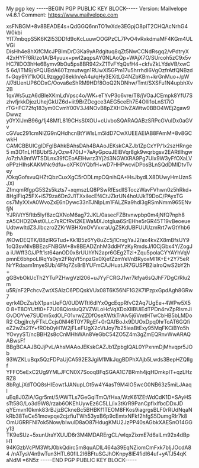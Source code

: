 My pgp key 
-----BEGIN PGP PUBLIC KEY BLOCK-----
Version: Mailvelope v4.6.1
Comment: https://www.mailvelope.com

xsFNBGM+8v8BEADE4s+QdGGQ6nnTO1wXde3EGpjO8pIT2CHQAcNrhG4W0kbi
YlT7mbqpS5K6K2l53DDfd9oKcLuuwOOGPzCL7PvO4vRxkdmaMF4KGm4ULVGi
DisHh4e8hXifCMcJPBImDrD3Ka9yARdgituq8qZt5NwCCNdRsgq2/vPdtryX
42xHYFf6R/zo1A/B4yuux+pwI2aqpsAY0NLAoQp+WAjX7O/SUrcoh5zC9x5v
HC7ilDO3hHe6Bymv9bOu5ps8BR942xZ1TvFYqQsfH4+ckfvZkLYdeVB/xwC5
6d/ITM9/sPQUBdA60Tzmutwgn1RUwXl5GPm17u5hrrhdI6VgOzfrAtfQNBzd
f+Gqy9Yif1kOGL9zqgg08ekIn/eA4u/qHy3EXitLG4NZbKBm+krGnMuo+/pW
/J7dUenUP6ODxC/Oova6eShRM9HDf8OoQ2NDNhw/Tmt/SXSFu1N4upbhXv2B
1qxWs5uzA6dBleXKmLdVpsc4o/WK+eTYvP3o6vre/T8/jVOaJCEmpk8YfU7S
zhvfjrkkDjezUhejGkUZ6d+iit9BrZDcgce3AEG5ceEh7E4Olli1oLnS17iO
rTG+FC72fq183ym0CvmY00V3J4NOvB8pZXHOlvZAWtw0BBO4WEj2gaw9Dwwz
y0YXIJmB96g/1j48MfL819CHsSIXOU+cUvboSQARAQABzSRPcGVuIDx0aGVv
cGVuc291cmNlZG9nQHdhcnBtYWlsLm5ldD7CwXUEEAEIAB8FAmM+8v8GCwkH
CAMCBBUICgIDFgIBAhkBAhsDAh4BAAoJEKskCAZJb1ZpCxYP/1x2szHRnge5
m3O1nLH1BUbfSJyOzw470tJ+7eAyGpcuJEIBVqr8gk9wqrbgsv2EARtllhgw
/o7zhA9nfWTSDLnx39fCEoAElHwrz3Yj2ti3NGWXRA9Pg7UIx9W3yFfOXaLV
oPPzHIhsKAKMNc9dfu+oXFK0YQbfH+wD7HHPwcviDPosBLnSQdDMlDtvTvey
/OkqGofsvuQHZtQbzCuxXgC5rODLmpCQnihQA+HsJbydLX8DUwyHmUznSJXl
ZfmqmRfgpG5S2s5kzts7+xqmszLQ8PSwRfEsdllSToczWavFVhwn0z5hRkd+
8HglFiq25FX+iS79za6Dn2J1TXxilecEf4CtJZkrUN4hoUJkT9DoC/PAyxTG
cs7MyXXvA0WvoZxE6nDywc33nTJNIpLm1FALZRa9hdl3gRSmNmm965ENvfjN
YJRiVtY5fItb5Iyf8zcQXNoM6ag72JKL/0asecFZBtvnwpbp0m4jNfQ7nph8
zA5CHD2DAst0LLc7sRCfRvl2KEWaMXJotglua6SrEHhe5rGR45T19vBeoeue
UdtwwltdZ3Jlbczro2ZKrWBHXmOVVxxraUgZSKdUBFUUUzmRrt7wGtYhb6Pb
/KOwDEQTK/B8zIRGTud+Kk1B5z6Yy8uZc5j1CrxgYaJ2/ax4kvZX8mBfsUY9
1oQ3svNIvBBEzsFNBGM+8v8BEADZnhM3ddHYzKyRmdsJ/l0CjGbx4Y/ZogJa
iUWff3G/JPft1st64anOD0x8rUUhYN2apr6GEg2TzI+Zqu5polaCYYAYhVqV
pmnE6bhpoLIRqYs0yx2FRqVf5npzGx0XjefZzmYeVnBRyoxMl1K+E+2Y75eR
NrYRdaam1myeSUb/4Ffq7Zs8rBYUFmCAJHuatJR7GUSPB2ialroQwS2bY2h+
gGBvbOkUcTh2YTuPZHwgVzl206+uJYyFCRGJ1wr7kfya6sQJhF7DgC/Rlu2m
u5R/nF2PchcvZwtXSAIzC6PDQskVUx08T6K56NF1G2K7lPzpxGpdAgh8GRw7
eyrk4DcZs/bX1panUeFO/0UDWTtI6dIYxOgcEqpRfvC2Aq7UgEe+4WPw5X50
8+T8OYUtfI0+F7U08QiosiuQ2VZWLoHcVqXDoXlIBUiEdTPDn4rvZpRlsmJi
GvDOYve7SUDm5xdOLF01vrwZZDfOseXWtkTrAiv5j6VmtHTwCbHB5bLMDoR2
CbgjIrclyFTkLCcjs0Nl46T0Y7RgEf+0rQAfBoJx9DUOxDpq0hrToAT6GQfi
eZ2wZs21Y+fROb0yH1W2jFLeFUgX2cVtJoy7b25ieaBtExy95MqFKCiBYo5h
YOvyyST/ncBBH2s8cCnMHhWAn8VeGbC54ZO5Z4m3gZmEQRnvWwARAQABwsFf
BBgBCAAJBQJjPvL/AhsMAAoJEKskCAZJb1ZpbgIQAL0YPxnmDjMhvqpr5JOb
93WZKLuBqx5QzFDPaUjCA592E3JgiM1MkJqgBDPhXAjb5Lwds3BepHZQIIgf
YFFO5eExC2Ug9YMLJFCN0X7SooqBFqSGAA1C7BRmh4jqHDmkpIT+qzLHzRZ8
8bRgLjXdTOQ8sHIEowt1JANupLGt5w4Y4asT9M4lO5wcG0NB63z5miLJAaql
uEq8J0ZiA/Ggr5mt/5/AWTLs7GeGqiTmO/fHxa/WzK61ZEtWdCdK1D+SAyHS
sTt58G/Lo3d9W8/rzab6OKEhUywEz6C5LL/ix3tKrR9PanCpflxlfbcDDxJD
qYEmvn10kmk83rBJjzBCkneBc5BHBKf1TEOM8FKos9iagrgsBLF0rRUdNqaN
kRb38TeCe51movpqe2cjzfiuTWh53yxB6p9cEmtxNFkf2hfgS5DumgRIr7k8
OmUGRRFNl7ok5Now/bIwulD8aO87HdugKMU2JzPP40sAGbkXAESnO14GGy13
TK9eSUz+5xunUraYXUUD6r3M4MDARErgCL/wIqxZixmE7d6alLm92x4dBpH1
94KGzbVcPM3WtJ0bkQdirc5m8quADlL464a39EqNZiomCmFxk7bIjJOcdA84
/nATysV4n9wTun3HTL60fIL2I6BFtuSGJhOKnpy8lE4fidI64uf+yATJ54qK
aNdM
=6N5z
-----END PGP PUBLIC KEY BLOCK-----
